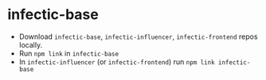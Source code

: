 # infectic-base

- Download `infectic-base`, `infectic-influencer`, `infectic-frontend` repos locally.
- Run `npm link` in `infectic-base`
- In `infectic-influencer` (or `infectic-frontend`) run `npm link infectic-base`
